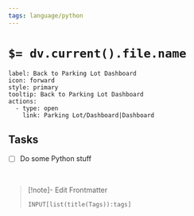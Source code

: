 ```yaml
---
tags: language/python
---
```


# `$= dv.current().file.name`

```meta-bind-button
label: Back to Parking Lot Dashboard
icon: forward
style: primary
tooltip: Back to Parking Lot Dashboard
actions:
  - type: open
    link: Parking Lot/Dashboard|Dashboard
```

## Tasks

- [ ] Do some Python stuff

<br>

> [!note]- Edit Frontmatter
> <br>
>
> ```meta-bind
> INPUT[list(title(Tags)):tags]
> ```